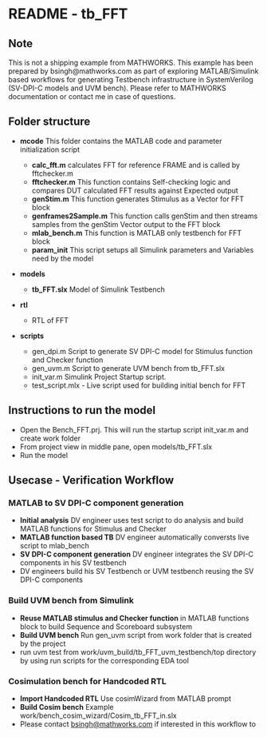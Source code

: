 # README - tb_FFT

## Note
This is not a shipping example from MATHWORKS. This example has been prepared by bsingh\@mathworks.com
as part of exploring MATLAB/Simulink based workflows for generating Testbench infrastructure in SystemVerilog
(SV-DPI-C models and UVM bench). Please refer to MATHWORKS documentation or contact me in case of questions.


## Folder structure
- **mcode**
    This folder contains the MATLAB code and parameter initialization script
    - **calc_fft.m**  calculates FFT for reference FRAME and is called by fftchecker.m
    - **fftchecker.m**  This function contains Self-checking logic and compares DUT calculated FFT results against Expected output
    - **genStim.m**     This function generates Stimulus as a Vector for FFT block
    - **genframes2Sample.m** This function calls genStim and then streams samples from the genStim Vector output to the FFT block
    - **mlab_bench.m**  This function is MATLAB only testbench for FFT block
    - **param_init**    This script setups all Simulink parameters and Variables need by the model
    
- **models**
    - **tb_FFT.slx**    Model of Simulink Testbench

- **rtl**
    - RTL of FFT 

- **scripts**
    - gen_dpi.m  Script to generate SV DPI-C model for Stimulus function  and Checker function
    - gen_uvm.m  Script to generate UVM bench from tb_FFT.slx
    - init_var.m Simulink Project Startup script.  
    - test_script.mlx - Live script used for building initial bench for FFT 

## Instructions to run the model
   - Open the Bench_FFT.prj. This will run the startup script init_var.m and create work folder
   - From project view in middle pane, open models/tb_FFT.slx
   - Run the model 

## Usecase - Verification Workflow
   
### MATLAB to SV DPI-C component generation
- **Initial analysis**
  DV engineer uses test script to do analysis and build MATLAB functions for Stimulus and Checker
- **MATLAB function based TB**     DV engineer automatically conversts live script to mlab_bench
- **SV DPI-C component generation** DV engineer integrates the SV DPI-C components in his SV testbench          
- DV engineers build his SV Testbench or UVM testbench reusing the SV DPI-C components

### Build UVM bench from Simulink
- **Reuse MATLAB stimulus and Checker function** in MATLAB functions block to build Sequence and Scoreboard subsystem
- **Build UVM bench** Run gen_uvm script from work folder that is created by the project
- run uvm test from work/uvm_build/tb_FFT_uvm_testbench/top directory by using run scripts for the 
   corresponding EDA tool

### Cosimulation bench for Handcoded RTL
- **Import Handcoded RTL** Use cosimWizard from MATLAB prompt
- **Build Cosim bench** Example work/bench_cosim_wizard/Cosim_tb_FFT_in.slx
- Please contact bsingh@mathworks.com if interested in this workflow to 
